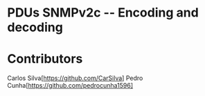 # PDUs SNMPv2c -- Encoding and decoding

# Contributors
Carlos Silva[https://github.com/CarSilva]
Pedro Cunha[https://github.com/pedrocunha1596]
